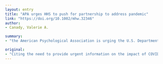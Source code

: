```yaml
---
layout: entry
title: "APA urges HHS to push for partnership to address pandemic"
link: "https://doi.org/10.1002/mhw.32346"
author:
- Canady, Valerie A.

summary:
- "the American Psychological Association is urging the U.S. Department of Health and Human Services to establish a public-private partnership to address the pandemic. The APA urges the Department to establish within the Centers for Disease Control and Prevention a partnership. APA is calling for information on the impact of COVID-19 on key populations and produce data to target behavioral health interventions to vulnerable populations."

original:
- "Citing the need to provide urgent information on the impact of COVID-19 on key populations and produce data to target behavioral health interventions to vulnerable populations, the American Psychological Association (APA) is urging the U.S. Department of Health and Human Services (HHS) to establish within the Centers for Disease Control and Prevention a public-private partnership to address the pandemic."
---
```


